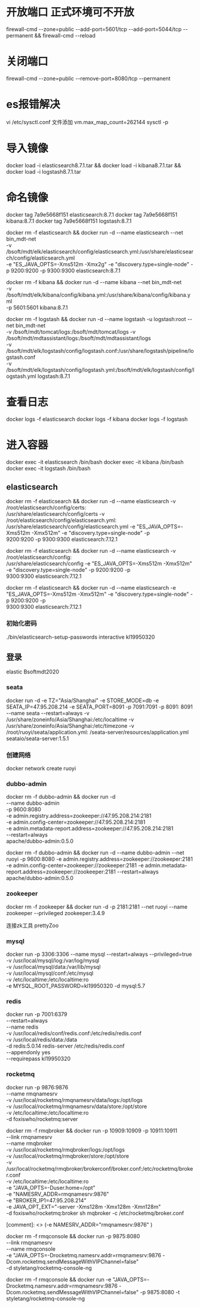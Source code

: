 # 开放端口 正式环境可不开放

firewall-cmd --zone=public --add-port=5601/tcp --add-port=5044/tcp --permanent && firewall-cmd --reload

# 关闭端口

firewall-cmd --zone=public --remove-port=8080/tcp --permanent

# es报错解决

vi /etc/sysctl.conf 文件添加 vm.max_map_count=262144 sysctl -p

# 导入镜像

docker load -i elasticsearch8.7.1.tar && docker load -i kibana8.7.1.tar && docker load -i logstash8.7.1.tar

# 命名镜像

docker tag 7a9e5668f151 elasticsearch:8.7.1 docker tag 7a9e5668f151 kibana:8.7.1 docker tag 7a9e5668f151 logstash:8.7.1

docker rm -f elasticsearch && docker run -d --name elasticsearch --net bin_mdt-net \
-v /bsoft/mdt/elk/elasticsearch/config/elasticsearch.yml:/usr/share/elasticsearch/config/elasticsearch.yml \
-e "ES_JAVA_OPTS=-Xms512m -Xmx2g" -e "discovery.type=single-node" -p 9200:9200 -p 9300:9300 elasticsearch:8.7.1

<!-- -v /bsoft/mdt/elk/elasticsearch/data:/usr/share/elasticsearch/data \ -->

docker rm -f kibana && docker run -d --name kibana --net bin_mdt-net \
-v /bsoft/mdt/elk/kibana/config/kibana.yml:/usr/share/kibana/config/kibana.yml \
-p 5601:5601 kibana:8.7.1

docker rm -f logstash && docker run -d --name logstash -u logstash:root --net bin_mdt-net \
-v /bsoft/mdt/tomcat/logs:/bsoft/mdt/tomcat/logs -v /bsoft/mdt/mdtassistant/logs:/bsoft/mdt/mdtassistant/logs  \
-v /bsoft/mdt/elk/logstash/config/logstash.conf:/usr/share/logstash/pipeline/logstash.conf \
-v /bsoft/mdt/elk/logstash/config/logstash.yml:/bsoft/mdt/elk/logstash/config/logstash.yml logstash:8.7.1

# 查看日志

docker logs -f elasticsearch docker logs -f kibana docker logs -f logstash

# 进入容器

docker exec -it elasticsearch /bin/bash docker exec -it kibana /bin/bash docker exec -it logstash /bin/bash
<!-- #解决logstash没权限读取问题
1. 进入容器 docker exec -u root -it logstash /bin/bash
2. 执行 /usr/share/logstash/bin/system-install /usr/share/logstash/config/startup.options systemd
2. 退出重启 docker restart logstash -->

## elasticsearch

docker rm -f elasticsearch && docker run -d --name elasticsearch  -v /root/elasticsearch/config/certs:\
/usr/share/elasticsearch/config/certs -v /root/elasticsearch/config/elasticsearch.yml:\
/usr/share/elasticsearch/config/elasticsearch.yml -e "ES_JAVA_OPTS=-Xms512m -Xmx512m" -e "discovery.type=single-node" -p\
9200:9200 -p 9300:9300 elasticsearch:7.12.1

docker rm -f elasticsearch && docker run -d --name elasticsearch -v /root/elasticsearch/config:\
/usr/share/elasticsearch/config -e "ES_JAVA_OPTS=-Xms512m -Xmx512m" -e "discovery.type=single-node" -p 9200:9200 -p\
9300:9300 elasticsearch:7.12.1

docker rm -f elasticsearch && docker run -d --name elasticsearch  -e "ES_JAVA_OPTS=-Xms512m -Xmx512m" -e "discovery.type=single-node" -p 9200:9200 -p\
9300:9300 elasticsearch:7.12.1


### 初始化密码

./bin/elasticsearch-setup-passwords interactive kl19950320

## 登录

elastic Bsoftmdt2020

### seata

docker run -d -e TZ="Asia/Shanghai"  -e STORE_MODE=db -e SEATA_IP=47.95.208.214 -e SEATA_PORT=8091 -p 7091:7091 -p 8091:
8091 --name seata --restart=always -v /usr/share/zoneinfo/Asia/Shanghai:/etc/localtime -v
/usr/share/zoneinfo/Asia/Shanghai:/etc/timezone -v /root/ruoyi/seata/application.yml:
/seata-server/resources/application.yml seataio/seata-server:1.5.1

### 创建网络
docker network create ruoyi

### dubbo-admin
docker rm -f dubbo-admin && docker run -d \
--name dubbo-admin \
-p 9600:8080 \
-e admin.registry.address=zookeeper://47.95.208.214:2181 \
-e admin.config-center=zookeeper://47.95.208.214:2181 \
-e admin.metadata-report.address=zookeeper://47.95.208.214:2181 \
--restart=always \
apache/dubbo-admin:0.5.0


docker rm -f dubbo-admin && docker run -d --name dubbo-admin --net ruoyi -p 9600:8080 -e admin.registry.address=zookeeper://zookeeper:2181 -e admin.config-center=zookeeper://zookeeper:2181 -e admin.metadata-report.address=zookeeper://zookeeper:2181 --restart=always apache/dubbo-admin:0.5.0
### zookeeper

docker rm -f zookeeper && docker run -d -p 2181:2181 --net ruoyi --name zookeeper --privileged zookeeper:3.4.9

连接zk工具 prettyZoo


### mysql

docker run -p 3306:3306 --name mysql --restart=always --privileged=true \
-v /usr/local/mysql/log:/var/log/mysql \
-v /usr/local/mysql/data:/var/lib/mysql \
-v /usr/local/mysql/conf:/etc/mysql \
-v /etc/localtime:/etc/localtime:ro \
-e MYSQL_ROOT_PASSWORD=kl19950320 -d  mysql:5.7


### redis

docker run  -p 7001:6379 \
--restart=always \
--name redis \
-v /usr/local/redis/conf/redis.conf:/etc/redis/redis.conf \
-v /usr/local/redis/data:/data \
-d redis:5.0.14 redis-server /etc/redis/redis.conf \
--appendonly yes  \
--requirepass kl19950320

### rocketmq

docker run  -p 9876:9876 \
--name rmqnamesrv \
-v /usr/local/rocketmq/rmqnamesrv/data/logs:/opt/logs \
-v /usr/local/rocketmq/rmqnamesrv/data/store:/opt/store \
-v /etc/localtime:/etc/localtime:ro \
-d foxiswho/rocketmq:server 


docker rm -f rmqbroker && docker run  -p 10909:10909 -p 10911:10911 \
--link rmqnamesrv \
--name rmqbroker \
-v /usr/local/rocketmq/rmqbroker/logs:/opt/logs \
-v /usr/local/rocketmq/rmqbroker/store:/opt/store \
-v /usr/local/rocketmq/rmqbroker/brokerconf/broker.conf:/etc/rocketmq/broker.conf \
-v /etc/localtime:/etc/localtime:ro \
-e "JAVA_OPTS=-Duser.home=/opt" \
-e "NAMESRV_ADDR=rmqnamesrv:9876" \
-e "BROKER_IP1=47.95.208.214" \
-e JAVA_OPT_EXT="-server -Xms128m -Xmx128m -Xmn128m" \
-d foxiswho/rocketmq:broker sh  mqbroker -c /etc/rocketmq/broker.conf

[comment]: <> (-e NAMESRV_ADDR="rmqnamesrv:9876" \)

docker rm -f rmqconsole && docker run  -p 9875:8080 \
--link rmqnamesrv \
--name rmqconsole \
-e "JAVA_OPTS=-Drocketmq.namesrv.addr=rmqnamesrv:9876 -Dcom.rocketmq.sendMessageWithVIPChannel=false" \
-d styletang/rocketmq-console-ng

docker rm -f rmqconsole && docker run -e "JAVA_OPTS=-Drocketmq.namesrv.addr=rmqnamesrv:9876 -Dcom.rocketmq.sendMessageWithVIPChannel=false" -p 9875:8080 -t styletang/rocketmq-console-ng


